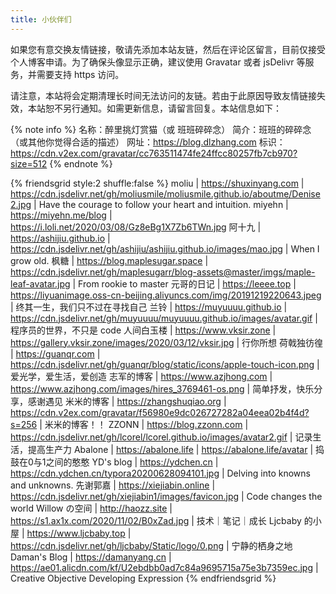 ```yaml
---
title: 小伙伴们
---
```


<!-- CSS Code -->
<style>
@media(prefers-color-scheme:dark){.link-grid-2 .link-item{background:#34495e;} .link-grid-2 .link-cover{opacity:.75;}}
</style>
<!-- CSS Code End -->

如果您有意交换友情链接，敬请先添加本站友链，然后在评论区留言，目前仅接受个人博客申请。为了确保头像显示正确，建议使用 Gravatar 或者 jsDelivr 等服务，并需要支持 https 访问。

请注意，本站将会定期清理长时间无法访问的友链。若由于此原因导致友情链接失效，本站恕不另行通知。如需更新信息，请留言回复。本站信息如下：

{% note info %}
名称：醉里挑灯赏猫（或 班班碎碎念）
简介：班班的碎碎念（或其他你觉得合适的描述） 
网址：https://blog.dlzhang.com
标识：https://cdn.v2ex.com/gravatar/cc763511474fe24ffcc80257fb7cb970?size=512
{% endnote %}

{% friendsgrid style:2 shuffle:false %}
moliu | https://shuxinyang.com | https://cdn.jsdelivr.net/gh/moliusmile/moliusmile.github.io/aboutme/Denise2.jpg | Have the courage to follow your heart and intuition.
miyehn | https://miyehn.me/blog | https://i.loli.net/2020/03/08/Gz8eBg1X7Zb6TWn.jpg
阿十九 | https://ashijiu.github.io | https://cdn.jsdelivr.net/gh/ashijiu/ashijiu.github.io/images/mao.jpg | When I grow old.
枫糖 | https://blog.maplesugar.space | https://cdn.jsdelivr.net/gh/maplesugarr/blog-assets@master/imgs/maple-leaf-avatar.jpg | From rookie to master
元哥的日记 | https://leeee.top | https://liyuanimage.oss-cn-beijing.aliyuncs.com/img/20191219220643.jpeg | 终其一生，我们只不过在寻找自己
兰铃 | https://muyuuuu.github.io | https://cdn.jsdelivr.net/gh/muyuuuu/muyuuuu.github.io/images/avatar.gif | 程序员的世界，不只是 code
人间白玉楼 | https://www.vksir.zone | https://gallery.vksir.zone/images/2020/03/12/vksir.jpg | 行你所想
荷戟独彷徨 | https://guanqr.com | https://cdn.jsdelivr.net/gh/guanqr/blog/static/icons/apple-touch-icon.png | 爱光学，爱生活，爱创造
志军的博客 | https://www.azjhong.com | https://www.azjhong.com/images/hires_3769461-os.png | 简单抒发，快乐分享，感谢遇见
米米的博客 | https://zhangshuqiao.org | https://cdn.v2ex.com/gravatar/f56980e9dc026727282a04eea02b4f4d?s=256 | 米米的博客！！
ZZONN | https://blog.zzonn.com | https://cdn.jsdelivr.net/gh/lcorel/lcorel.github.io/images/avatar2.gif | 记录生活，提高生产力
Abalone | https://abalone.life | https://abalone.life/avatar | 捣鼓在0与1之间的憨憨
YD's blog | https://ydchen.cn | https://cdn.ydchen.cn/typora20200628094101.jpg | Delving into knowns and unknowns.
先谢郭嘉 | https://xiejiabin.online | https://cdn.jsdelivr.net/gh/xiejiabin1/images/favicon.jpg | Code changes the world
Willow の空间 | http://haozz.site | https://s1.ax1x.com/2020/11/02/B0xZad.jpg | 技术｜笔记｜成长
Ljcbaby 的小屋 | https://www.ljcbaby.top | https://cdn.jsdelivr.net/gh/ljcbaby/Static/logo/0.png | 宁静的栖身之地
Daman's Blog | https://damanyang.cn | https://ae01.alicdn.com/kf/U2ebdbb0ad7c84a9695715a75e3b7359ec.jpg | Creative Objective Developing Expression
{% endfriendsgrid %}